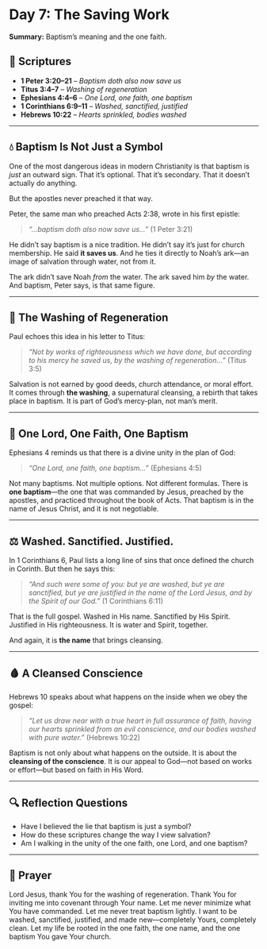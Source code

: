 # Day 7: The Saving Work

**Summary:** Baptism’s meaning and the one faith.

## 📖 Scriptures
- **1 Peter 3:20–21** – *Baptism doth also now save us*  
- **Titus 3:4–7** – *Washing of regeneration*  
- **Ephesians 4:4–6** – *One Lord, one faith, one baptism*  
- **1 Corinthians 6:9–11** – *Washed, sanctified, justified*  
- **Hebrews 10:22** – *Hearts sprinkled, bodies washed*

---

## 💧 Baptism Is Not Just a Symbol

One of the most dangerous ideas in modern Christianity is that baptism is *just* an outward sign. That it’s optional. That it’s secondary. That it doesn’t actually do anything.

But the apostles never preached it that way.

Peter, the same man who preached Acts 2:38, wrote in his first epistle:

> *“…baptism doth also now save us…”* (1 Peter 3:21)

He didn’t say baptism is a nice tradition. He didn’t say it’s just for church membership. He said **it saves us**. And he ties it directly to Noah’s ark—an image of salvation through water, not from it.

The ark didn’t save Noah *from* the water. The ark saved him *by* the water. And baptism, Peter says, is that same figure.

---

## 🧼 The Washing of Regeneration

Paul echoes this idea in his letter to Titus:

> *“Not by works of righteousness which we have done, but according to his mercy he saved us, by the washing of regeneration…”* (Titus 3:5)

Salvation is not earned by good deeds, church attendance, or moral effort. It comes through **the washing**, a supernatural cleansing, a rebirth that takes place in baptism. It is part of God’s mercy-plan, not man’s merit.

---

## 🧱 One Lord, One Faith, One Baptism

Ephesians 4 reminds us that there is a divine unity in the plan of God:

> *“One Lord, one faith, one baptism…”* (Ephesians 4:5)

Not many baptisms. Not multiple options. Not different formulas. There is **one baptism**—the one that was commanded by Jesus, preached by the apostles, and practiced throughout the book of Acts. That baptism is in the name of Jesus Christ, and it is not negotiable.

---

## ⚖️ Washed. Sanctified. Justified.

In 1 Corinthians 6, Paul lists a long line of sins that once defined the church in Corinth. But then he says this:

> *“And such were some of you: but ye are washed, but ye are sanctified, but ye are justified in the name of the Lord Jesus, and by the Spirit of our God.”* (1 Corinthians 6:11)

That is the full gospel. Washed in His name. Sanctified by His Spirit. Justified in His righteousness. It is water and Spirit, together.

And again, it is **the name** that brings cleansing.

---

## 🩸 A Cleansed Conscience

Hebrews 10 speaks about what happens on the inside when we obey the gospel:

> *“Let us draw near with a true heart in full assurance of faith, having our hearts sprinkled from an evil conscience, and our bodies washed with pure water.”* (Hebrews 10:22)

Baptism is not only about what happens on the outside. It is about the **cleansing of the conscience**. It is our appeal to God—not based on works or effort—but based on faith in His Word.

---

## 🔍 Reflection Questions

- Have I believed the lie that baptism is just a symbol?
- How do these scriptures change the way I view salvation?
- Am I walking in the unity of the one faith, one Lord, and one baptism?

---

## 🙏 Prayer

Lord Jesus, thank You for the washing of regeneration. Thank You for inviting me into covenant through Your name. Let me never minimize what You have commanded. Let me never treat baptism lightly. I want to be washed, sanctified, justified, and made new—completely Yours, completely clean. Let my life be rooted in the one faith, the one name, and the one baptism You gave Your church.

